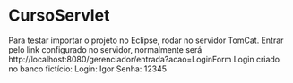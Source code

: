 # CursoServlet

Para testar importar o projeto no Eclipse, rodar no servidor TomCat.
Entrar pelo link configurado no servidor, normalmente será http://localhost:8080/gerenciador/entrada?acao=LoginForm
Login criado no banco fictício: Login: Igor Senha: 12345
